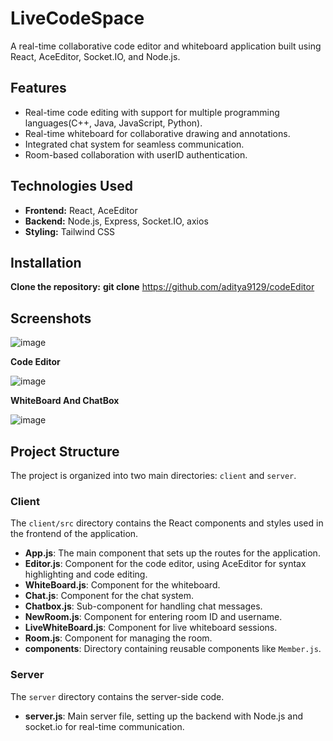 # LiveCodeSpace

A real-time collaborative code editor and whiteboard application built using React, AceEditor, Socket.IO, and Node.js.

## Features

- Real-time code editing with support for multiple programming languages(C++, Java, JavaScript, Python).
- Real-time whiteboard for collaborative drawing and annotations.
- Integrated chat system for seamless communication.
- Room-based collaboration with userID authentication.

## Technologies Used

- **Frontend:** React, AceEditor
- **Backend:** Node.js, Express, Socket.IO, axios
- **Styling:** Tailwind CSS

## Installation

**Clone the repository:**
   **git clone** https://github.com/aditya9129/codeEditor

## Screenshots

![image](https://github.com/user-attachments/assets/9119b930-0f53-4aa1-9d01-8699bf90a32d)

**Code Editor**

![image](https://github.com/user-attachments/assets/1c0a2573-57ce-4e33-b244-249ae8a9259e)

**WhiteBoard And ChatBox**

![image](https://github.com/user-attachments/assets/586bc2e3-0b34-4c11-a3f6-645791f3cf7f)


## Project Structure

The project is organized into two main directories: `client` and `server`.

### Client

The `client/src` directory contains the React components and styles used in the frontend of the application.

- **App.js**: The main component that sets up the routes for the application.
- **Editor.js**: Component for the code editor, using AceEditor for syntax highlighting and code editing.
- **WhiteBoard.js**: Component for the whiteboard.
- **Chat.js**: Component for the chat system.
- **Chatbox.js**: Sub-component for handling chat messages.
- **NewRoom.js**: Component for entering room ID and username.
- **LiveWhiteBoard.js**: Component for live whiteboard sessions.
- **Room.js**: Component for managing the room.
- **components**: Directory containing reusable components like `Member.js`.

### Server

The `server` directory contains the server-side code.

- **server.js**: Main server file, setting up the backend with Node.js and socket.io for real-time communication.

